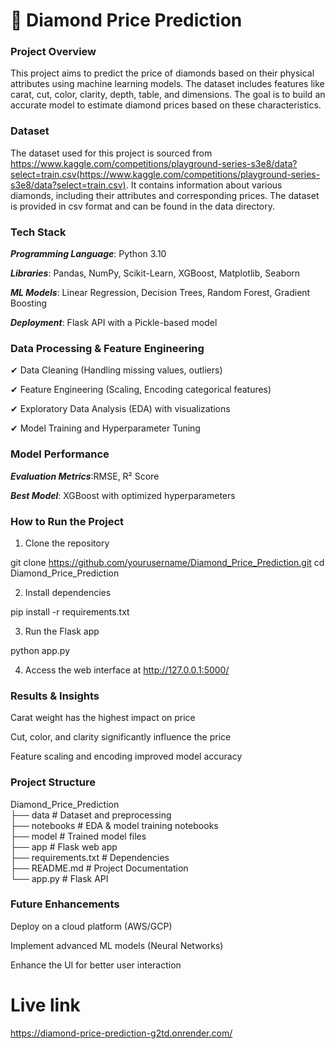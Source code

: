 # 💎 Diamond Price Prediction

### **Project Overview**

This project aims to predict the price of diamonds based on their physical attributes using machine learning models. The dataset includes features like carat, cut, color, clarity, depth, table, and dimensions. The goal is to build an accurate model to estimate diamond prices based on these characteristics.

### **Dataset**

The dataset used for this project is sourced from https://www.kaggle.com/competitions/playground-series-s3e8/data?select=train.csv(https://www.kaggle.com/competitions/playground-series-s3e8/data?select=train.csv). It contains information about various diamonds, including their attributes and corresponding prices. The dataset is provided in csv format and can be found in the data directory.

### **Tech Stack**

***Programming Language***: Python 3.10

***Libraries***: Pandas, NumPy, Scikit-Learn, XGBoost, Matplotlib, Seaborn

***ML Models***: Linear Regression, Decision Trees, Random Forest, Gradient Boosting

***Deployment***: Flask API with a Pickle-based model

### **Data Processing & Feature Engineering**

✔ Data Cleaning (Handling missing values, outliers)

✔ Feature Engineering (Scaling, Encoding categorical features)

✔ Exploratory Data Analysis (EDA) with visualizations

✔ Model Training and Hyperparameter Tuning

### **Model Performance**

***Evaluation Metrics***:RMSE, R² Score

***Best Model***: XGBoost with optimized hyperparameters

### **How to Run the Project**

1. Clone the repository

git clone https://github.com/yourusername/Diamond_Price_Prediction.git
cd Diamond_Price_Prediction

2. Install dependencies

pip install -r requirements.txt

3. Run the Flask app

python app.py

4. Access the web interface at http://127.0.0.1:5000/

### **Results & Insights**

Carat weight has the highest impact on price

Cut, color, and clarity significantly influence the price

Feature scaling and encoding improved model accuracy

### **Project Structure**

Diamond_Price_Prediction  
 ├── data             # Dataset and preprocessing  
 ├── notebooks        # EDA & model training notebooks  
 ├── model            # Trained model files  
 ├── app              # Flask web app  
 ├── requirements.txt    # Dependencies  
 ├── README.md           # Project Documentation  
 └── app.py              # Flask API  
 
### **Future Enhancements**

Deploy on a cloud platform (AWS/GCP)

Implement advanced ML models (Neural Networks)

Enhance the UI for better user interaction

# Live link
https://diamond-price-prediction-g2td.onrender.com/
